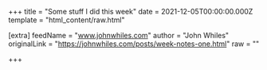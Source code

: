 
+++
title = "Some stuff I did this week"
date = 2021-12-05T00:00:00.000Z
template = "html_content/raw.html"

[extra]
feedName = "www.johnwhiles.com"
author = "John Whiles"
originalLink = "https://johnwhiles.com/posts/week-notes-one.html"
raw = ""

+++

